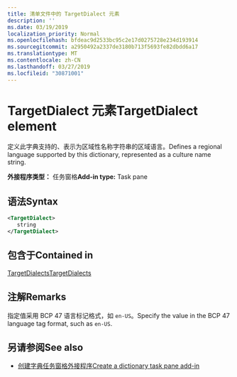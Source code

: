 ```yaml
---
title: 清单文件中的 TargetDialect 元素
description: ''
ms.date: 03/19/2019
localization_priority: Normal
ms.openlocfilehash: bfdeac9d2533bc95c2e17d0275728e234d193914
ms.sourcegitcommit: a2950492a2337de3180b713f5693fe82dbdd6a17
ms.translationtype: MT
ms.contentlocale: zh-CN
ms.lasthandoff: 03/27/2019
ms.locfileid: "30871001"
---
```

# <a name="targetdialect-element"></a><span data-ttu-id="9c7db-102">TargetDialect 元素</span><span class="sxs-lookup"><span data-stu-id="9c7db-102">TargetDialect element</span></span>

<span data-ttu-id="9c7db-103">定义此字典支持的、表示为区域性名称字符串的区域语言。</span><span class="sxs-lookup"><span data-stu-id="9c7db-103">Defines a regional language supported by this dictionary, represented as a culture name string.</span></span>

<span data-ttu-id="9c7db-104">**外接程序类型：** 任务窗格</span><span class="sxs-lookup"><span data-stu-id="9c7db-104">**Add-in type:** Task pane</span></span>

## <a name="syntax"></a><span data-ttu-id="9c7db-105">语法</span><span class="sxs-lookup"><span data-stu-id="9c7db-105">Syntax</span></span>

```XML
<TargetDialect>
   string 
</TargetDialect>
```

## <a name="contained-in"></a><span data-ttu-id="9c7db-106">包含于</span><span class="sxs-lookup"><span data-stu-id="9c7db-106">Contained in</span></span>

[<span data-ttu-id="9c7db-107">TargetDialects</span><span class="sxs-lookup"><span data-stu-id="9c7db-107">TargetDialects</span></span>](targetdialects.md)

## <a name="remarks"></a><span data-ttu-id="9c7db-108">注解</span><span class="sxs-lookup"><span data-stu-id="9c7db-108">Remarks</span></span>

<span data-ttu-id="9c7db-109">指定值采用 BCP 47 语言标记格式，如 `en-US`。</span><span class="sxs-lookup"><span data-stu-id="9c7db-109">Specify the value in the BCP 47 language tag format, such as  `en-US`.</span></span>

## <a name="see-also"></a><span data-ttu-id="9c7db-110">另请参阅</span><span class="sxs-lookup"><span data-stu-id="9c7db-110">See also</span></span>

- [<span data-ttu-id="9c7db-111">创建字典任务窗格外接程序</span><span class="sxs-lookup"><span data-stu-id="9c7db-111">Create a dictionary task pane add-in</span></span>](/office/dev/add-ins/word/dictionary-task-pane-add-ins)
    
